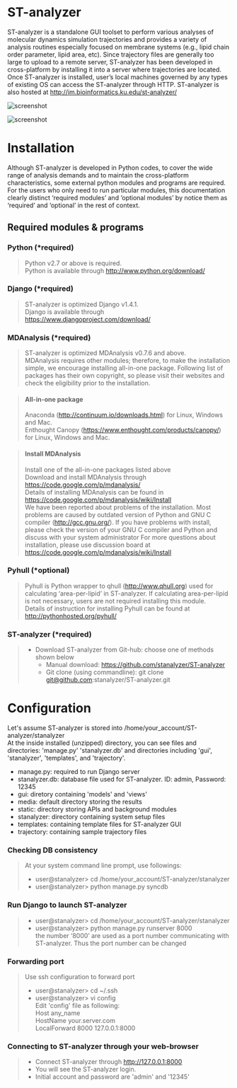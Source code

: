 ST-analyzer
===========

ST-analyzer is a standalone GUI toolset to perform various analyses of molecular dynamics simulation trajectories and provides a variety of analysis routines especially focused on membrane systems (e.g., lipid chain order parameter, lipid area, etc). Since trajectory files are generally too large to upload to a remote server, ST-analyzer has been developed in cross-platform by installing it into a server where trajectories are located. Once ST-analyzer is installed, user’s local machines governed by any types of existing OS can access the ST-analyzer through HTTP. ST-analyzer is also hosted at http://im.bioinformatics.ku.edu/st-analyzer/

![screenshot](http://people.eecs.ku.edu/~jjeong/images/STanalyzer/system_diagram.png)

![screenshot](http://people.eecs.ku.edu/~jjeong/images/STanalyzer/ST_Analyzer.png)

Installation
============
Although ST-analyzer is developed in Python codes, to cover the wide range of analysis demands and to maintain the cross-platform characteristics, some external python modules and programs are required. For the users who only need to run particular modules, this documentation clearly distinct ‘required modules’ and ‘optional modules’ by notice them as ‘required’ and ‘optional’ in the rest of context. 

Required modules & programs
----------------------------

### Python (*required)
> Python v2.7 or above is required.  
> Python is available through http://www.python.org/download/


### Django (*required)
> ST-analyzer is optimized Django v1.4.1.    
> Django is available through https://www.djangoproject.com/download/

### MDAnalysis (*required)
> ST-analyzer is optimized MDAnalysis v0.7.6 and above.   
> MDAnalysis requires other modules; therefore, to make the installation simple, we encourage installing all-in-one package. Following list of packages has their own copyright, so please visit their websites and check the eligibility prior to the installation. 

> #### All-in-one package
> Anaconda (http://continuum.io/downloads.html) for Linux, Windows and Mac.   
> Enthought Canopy (https://www.enthought.com/products/canopy/) for Linux, Windows and Mac.

> #### Install MDAnalysis
> Install one of the all-in-one packages listed above     
> Download and install MDAnalysis through https://code.google.com/p/mdanalysis/    
>	Details of installing MDAnalysis can be found in https://code.google.com/p/mdanalysis/wiki/Install    
> We have been reported about problems of the installation. Most problems are caused by outdated version of Python and GNU C compiler (http://gcc.gnu.org/). If you have problems with install, please check the version of your GNU C compiler and Python and discuss with your system administrator
> For more questions about installation, please use discussion board at https://code.google.com/p/mdanalysis/wiki/Install

### Pyhull (*optional)
> Pyhull is Python wrapper to qhull (http://www.qhull.org) used for calculating ‘area-per-lipid’ in ST-analyzer. If calculating area-per-lipid is not necessary, users are not required installing this module.  
> Details of instruction for installing Pyhull can be found at http://pythonhosted.org/pyhull/


### ST-analyzer (*required)
> * Download ST-analyzer from Git-hub: choose one of methods shown below    
>     * Manual download: https://github.com/stanalyzer/ST-analyzer    
>     * Git clone (using commandline): git clone git@github.com:stanalyzer/ST-analyzer.git

Configuration
=============
Let's assume ST-analyzer is stored into /home/your_account/ST-analyzer/stanalyzer    
At the inside installed (unzipped) directory, you can see files and directories: 'manage.py' 'stanalyzer.db' and directories including 'gui', 'stanalyzer', 'templates', and 'trajectory'.     
* manage.py: required to run Django server 
* stanalyzer.db: database file used for ST-analyzer. ID: admin, Password: 12345 
* gui: diretory containing 'models' and 'views' 
* media: default directory storing the results 
* static: directory storing APIs and background modules
* stanalyzer: directory containing system setup files 
* templates: containing template files for ST-analyzer GUI
* trajectory: containing sample trajectory files

### Checking DB consistency
> At your system command line prompt, use followings:
> * user@stanalyzer> cd /home/your_account/ST-analyzer/stanalyzer 
> * user@stanalyzer> python manage.py syncdb


### Run Django to launch ST-analyzer
> * user@stanalyzer> cd /home/your_account/ST-analyzer/stanalyzer 
> * user@stanalyzer> python manage.py runserver 8000    
>     the number ‘8000’ are used as a port number communicating with ST-analyzer. Thus the port number can be changed


### Forwarding port
> Use ssh configuration to forward port
> * user@stanalyzer> cd ~/.ssh 
> * user@stanalyzer> vi config     
>     Edit 'config' file as following:     
>     Host any_name      
>     HostName your.server.com     
>     LocalForward 8000 127.0.0.1:8000     


### Connecting to ST-analyzer through your web-browser 
> * Connect ST-analyzer through http://127.0.0.1:8000    
> * You will see the ST-analyzer login.     
> * Initial account and password are 'admin' and '12345'   
